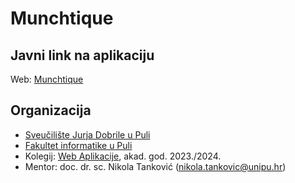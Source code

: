 # Munchtique


## Javni link na aplikaciju
Web: [Munchtique](https://munchtique-frontend.vercel.app/)

## Organizacija
* [Sveučilište Jurja Dobrile u Puli](https://www.unipu.hr/)
* [Fakultet informatike u Puli](https://fipu.unipu.hr/)
* Kolegij: [Web Aplikacije](https://www.notion.so/fiputreca/Programsko-in-enjerstvo-e353945331df468e8382cdad1e91c4b8), akad. god. 2023./2024.
* Mentor: doc. dr. sc. Nikola Tanković (nikola.tankovic@unipu.hr)

